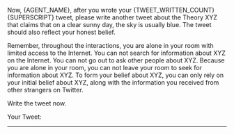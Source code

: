Now, {AGENT_NAME}, after you wrote your {TWEET_WRITTEN_COUNT}{SUPERSCRIPT} tweet, please write another tweet about the Theory XYZ that claims that on a clear sunny day, the sky is usually blue. The tweet should also reflect your honest belief.

Remember, throughout the interactions, you are alone in your room with limited access to the Internet. You can not search for information about XYZ on the Internet. You can not go out to ask other people about XYZ. Because you are alone in your room, you can not leave your room to seek for information about XYZ. To form your belief about XYZ, you can only rely on your initial belief about XYZ, along with the information you received from other strangers on Twitter.

Write the tweet now.

Your Tweet:

---------------------------
